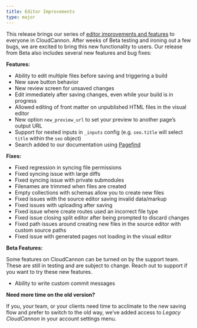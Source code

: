 ```yaml
---
title: Editor Improvements
type: major
---
```

This release brings our series of [editor improvements and features](/blog/saving-time-our-new-editor-improvements) to everyone in CloudCannon. After weeks of Beta testing and ironing out a few bugs, we are excited to bring this new functionality to users. Our release from Beta also includes several new features and bug fixes:

**Features:**

* Ability to edit multiple files before saving  and triggering a build
* New save button behavior
* New review screen for unsaved changes
* Edit immediately after saving changes, even while your build is in progress
* Allowed editing of front matter on unpublished HTML files in the visual editor
* New option `new_preview_url` to set your preview to another page’s output URL
* Support for nested inputs in `_inputs` config (e.g. `seo.title` will select `title` within the `seo` object)
* Search added to our documentation using [Pagefind](https://pagefind.app/)

**Fixes:**

* Fixed regression in syncing file permissions
* Fixed syncing issue with large diffs
* Fixed syncing issue with private submodules
* Filenames are trimmed when files are created
* Empty collections with schemas allow you to create new files
* Fixed issues with the source editor saving invalid data/markup
* Fixed issues with uploading after saving
* Fixed issue where create routes used an incorrect file type
* Fixed issue closing split editor after being prompted to discard changes
* Fixed path issues around creating new files in the source editor with custom source paths
* Fixed issue with generated pages not loading in the visual editor

**Beta Features:**

Some features on CloudCannon can be turned on by the support team. These are still in testing and are subject to change. Reach out to support if you want to try these new features.

* Ability to write custom commit messages

**Need more time on the old version?**

If you, your team, or your clients need time to acclimate to the new saving flow and prefer to switch to the old way, we’ve added access to *Legacy CloudCannon* in your account settings menu.